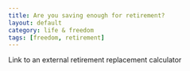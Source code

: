 ```yaml
---
title: Are you saving enough for retirement?
layout: default
category: life & freedom
tags: [freedom, retirement]
---
```

Link to an external retirement replacement calculator